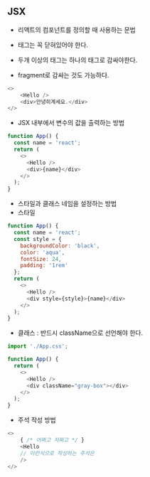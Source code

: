 ## JSX

- 리액트의 컴포넌트를 정의할 때 사용하는 문법

- 태그는 꼭 닫혀있어야 한다.

- 두개 이상의 태그는 하나의 태그로 감싸야한다.
- fragment로 감싸는 것도 가능하다.
```JavaScript
<>
    <Hello />
    <div>안녕히계세요.</div>
</>
```

- JSX 내부에서 변수의 값을 출력하는 방법
```JavaScript
function App() {
  const name = 'react';
  return (
    <>
      <Hello />
      <div>{name}</div>
    </>
  );
}
```

- 스타일과 클래스 네임을 설정하는 방법
- 스타일
```JavaScript
function App() {
  const name = 'react';
  const style = {
    backgroundColor: 'black',
    color: 'aqua',
    fontSize: 24,
    padding: '1rem'
  };
  return (
    <>
      <Hello />
      <div style={style}>{name}</div>
    </>
  );
}
```
- 클래스 : 반드시 className으로 선언해야 한다.
```JavaScript
import './App.css';

function App() {
  return (
    <>
      <Hello />
      <div className="gray-box"></div>
    </>
  );
}
```

- 주석 작성 방법
```JavaScript
<>
    { /* 어쩌고 저쩌고 */ }
    <Hello
    // 이런식으로 작성하는 주석은
    />
</>
```